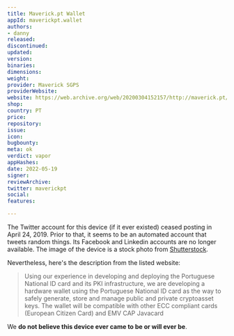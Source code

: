 ```yaml
---
title: Maverick.pt Wallet
appId: maverickpt.wallet
authors:
- danny
released: 
discontinued: 
updated: 
version: 
binaries: 
dimensions: 
weight: 
provider: Maverick SGPS
providerWebsite: 
website: https://web.archive.org/web/20200304152157/http://maverick.pt/wallet/
shop: 
country: PT
price: 
repository: 
issue: 
icon: 
bugbounty: 
meta: ok
verdict: vapor
appHashes: 
date: 2022-05-19
signer: 
reviewArchive: 
twitter: maverickpt
social: 
features: 

---
```


The Twitter account for this device (if it ever existed) ceased posting in April 24, 2019. Prior to that, it seems to be an automated account that tweets random things. Its Facebook and Linkedin accounts are no longer available. The image of the device is a stock photo from [Shutterstock](https://www.shutterstock.com/image-photo/zagreb-croatia-circa-october-2015-close-345116411).

Nevertheless, here's the description from the listed website: 

> Using our experience in developing and deploying the Portuguese National ID card and its PKI infrastructure, we are developing a hardware wallet using the Portuguese National ID card as the way to safely generate, store and manage public and private cryptoasset keys. The wallet will be compatible with other ECC compliant cards (European Citizen Card) and EMV CAP Javacard

We **do not believe this device ever came to be or will ever be**. 